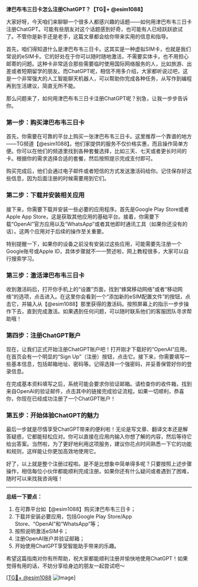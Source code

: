 **津巴布韦三日卡怎么注册ChatGPT？【TG💪+ @esim1088】**

大家好呀，今天咱们来聊聊一个很多人都感兴趣的话题——如何用津巴布韦三日卡注册ChatGPT。可能有些朋友对这个话题感到好奇，也可能有人已经跃跃欲试了。不管你是新手还是老手，这篇文章都会给你带来实用的信息和指导。

首先，咱们得知道什么是津巴布韦三日卡。这其实是一种虚拟SIM卡，也就是我们常说的eSIM卡。它的好处在于你可以随时随地激活，不需要实体卡，也不用担心邮寄的问题。这种卡非常适合那些需要临时使用国际网络服务的人，比如旅游、出差或者短期留学的朋友。而ChatGPT呢，相信不用多介绍，大家都听说过吧，这是一个非常强大的人工智能聊天机器人，可以帮助你完成各种任务，从写作到编程再到生活建议，简直无所不能。

那么问题来了，如何用津巴布韦三日卡注册ChatGPT呢？别急，让我一步步告诉你。

### 第一步：购买津巴布韦三日卡

首先，你需要在可靠的平台上购买一张津巴布韦三日卡。这里推荐一个靠谱的地方——TG频道【@esim1088】。他们家提供的服务不仅价格实惠，而且操作简单方便。你可以在他们的频道里找到各种套餐选择，比如三天、七天或者更长时间的卡。根据你的需求选择合适的套餐，然后按照提示完成支付即可。

购买完成后，他们会通过电子邮件或者短信的方式发送激活码给你。记住保存好这些信息，因为后面注册的时候需要用到它们。

### 第二步：下载并安装相关应用

接下来，你需要下载并安装一些必要的应用程序。首先是Google Play Store或者Apple App Store，这是获取其他应用的基础平台。接着，你需要下载“OpenAI”官方应用以及“WhatsApp”或者其他即时通讯工具（如果你还没有的话）。这两个应用对于后续的操作至关重要。

特别提醒一下，如果你的设备之前没有安装过这些应用，可能需要先注册一个Google账号或Apple ID，具体步骤就不一一赘述啦，网上教程很多，大家可以自行搜索学习。

### 第三步：激活津巴布韦三日卡

收到激活码后，打开你手机上的“设置”页面，找到“蜂窝移动网络”或者“移动网络”的选项，点击进入。在这里你会看到一个“添加新的eSIM配置文件”的按钮，点击它，并输入从【@esim1088】那里获得的激活码。按照屏幕上的指示一步步操作下去，直到完成激活。如果遇到任何问题，可以随时联系他们的客服团队寻求帮助哦！

### 第四步：注册ChatGPT账户

现在，让我们正式开始注册ChatGPT账户吧！打开刚才下载好的“OpenAI”应用，在首页会有一个明显的“Sign Up”（注册）按钮，点击它。接下来，你需要填写一些基本信息，包括邮箱地址、密码等。记得选择一个强密码，并妥善保管好你的登录信息。

在完成基本资料填写之后，系统可能会要求你验证邮箱。请检查你的收件箱，找到来自OpenAI的验证邮件，点击其中的链接完成验证流程。如果一切顺利，恭喜你，你现在已经成功注册了一个ChatGPT账户！

### 第五步：开始体验ChatGPT的魅力

最后一步就是尽情享受ChatGPT带来的便利啦！无论是写文章、翻译文本还是解答疑惑，它都能轻松应对。你可以直接在应用内输入你想了解的内容，然后等待它给出答案。当然啦，为了更好地利用这项服务，建议你花点时间熟悉一下它的功能和规则，这样能让你更加高效地使用它。

好了，以上就是整个注册过程啦。是不是比想象中简单得多呢？只要按照上述步骤操作，相信每位小伙伴都能顺利完成注册。如果你还有什么疑问或者遇到了困难，随时可以来找我咨询哦！

---

**总结一下要点：**
1. 在可靠平台如【@esim1088】购买津巴布韦三日卡；
2. 下载并安装必要应用，包括Google Play Store/App Store、“OpenAI”和“WhatsApp”等；
3. 按照说明激活eSIM卡；
4. 注册OpenAI账户并验证邮箱；
5. 开始使用ChatGPT享受智能助手带来的乐趣。

希望这篇指南对你有所帮助，祝大家都能顺利注册并愉快地使用ChatGPT！如果觉得有用的话，不妨分享给身边的朋友一起尝试吧～

[[TG💪+ @esim1088](https://t.me/s/esim1088) ![Image](https://i.postimg.cc/4NQfJmqS/Snipaste-2025-05-13-00-14-12.png)]
